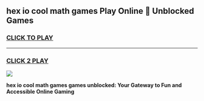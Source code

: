 
## hex io cool math games Play Online 👋 Unblocked Games
<h3>
<a href="https://news.freeplayer.one?title=hex_io_cool_math_games&ref=17CMG">CLICK TO PLAY</a></h3>
<hr>

<h3>
<a href="https://news.freeplayer.one?title=hex_io_cool_math_games&ref=17CMG">CLICK 2 PLAY</a>
  
</h3>

<a href="https://news.freeplayer.one?title=hex_io_cool_math_games&ref=17CMG/"><img src="https://clearcache.store/games.png"></a>


**hex io cool math games games unblocked: Your Gateway to Fun and Accessible Online Gaming**
